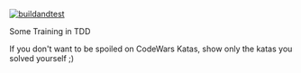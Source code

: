 [![buildandtest](https://github.com/drangoht/netcore_tdd_training/actions/workflows/build_and_test.yml/badge.svg)](https://github.com/drangoht/netcore_tdd_training/actions/workflows/build_and_test.yml)  

Some Training in TDD

If you don't want to be spoiled on CodeWars Katas, show only the katas you solved yourself ;)

